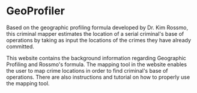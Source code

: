 # **GeoProfiler**

Based on the geographic profiling formula developed by Dr. Kim Rossmo, this criminal mapper estimates the location of a serial criminal's base of operations by taking as input the locations of the crimes they have already committed.

This website contains the background information regarding Geographic Profiling and Rossmo's formula. The mapping tool in the website enables the user to map crime locations in order to find criminal's base of operations. There are also instructions and tutorial on how to properly use the mapping tool.

